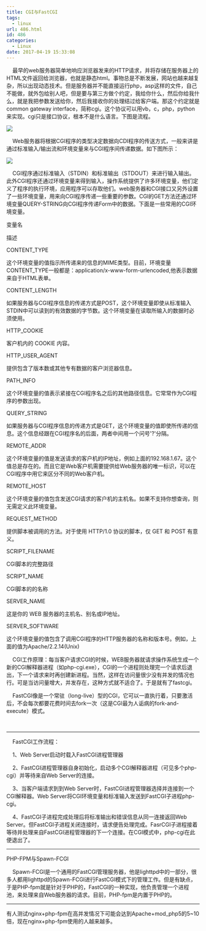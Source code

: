 ```yaml
---
title: CGI与FastCGI
tags:
  - linux
url: 486.html
id: 486
categories:
  - Linux
date: 2017-04-19 15:33:08
---
```


    最早的web服务器简单地响应浏览器发来的HTTP请求，并将存储在服务器上的HTML文件返回给浏览器，也就是静态html。事物总是不断发展，网站也越来越复杂，所以出现动态技术。但是服务器并不能直接运行php，asp这样的文件，自己不能做，就外包给别人吧，但是要与第三方做个约定，我给你什么，然后你给我什么，就是我把参数发送给你，然后我接收你的处理结过给客户端。那这个约定就是common gateway interface，简称cgi。这个协议可以用vb，c，php，python来实现。cgi只是接口协议，根本不是什么语言。下图是流程。  

![](/ueditor/php/upload/image/20170419/1492584576399825.gif)

    Web服务器将根据CGI程序的类型决定数据向CDI程序的传送方式，一般来讲是通过标准输入/输出流和环境变量来与CGI程序间传递数据。如下图所示：  

![](/ueditor/php/upload/image/20170419/1492584896743651.gif)

    CGI程序通过标准输入（STDIN）和标准输出（STDOUT）来进行输入输出。此外CGI程序还通过环境变量来得到输入，操作系统提供了许多环境变量，他们定义了程序的执行环境，应用程序可以存取他们。web服务器和CGI接口又另外设置了一些环境变量，用来向CGI程序传递一些重要的参数。CGI的GET方法还通过环境变量QUERY-STRING向CGI程序传递Form中的数据。下面是一些常用的CGI环境变量。  

变量名

描述

CONTENT_TYPE

这个环境变量的值指示所传递来的信息的MIME类型。目前，环境变量CONTENT_TYPE一般都是：application/x-www-form-urlencoded,他表示数据来自于HTML表单。

CONTENT_LENGTH

如果服务器与CGI程序信息的传递方式是POST，这个环境变量即使从标准输入STDIN中可以读到的有效数据的字节数。这个环境变量在读取所输入的数据时必须使用。

HTTP_COOKIE

客户机内的 COOKIE 内容。

HTTP\_USER\_AGENT

提供包含了版本数或其他专有数据的客户浏览器信息。

PATH_INFO

这个环境变量的值表示紧接在CGI程序名之后的其他路径信息。它常常作为CGI程序的参数出现。

QUERY_STRING

如果服务器与CGI程序信息的传递方式是GET，这个环境变量的值即使所传递的信息。这个信息经跟在CGI程序名的后面，两者中间用一个问号'?'分隔。

REMOTE_ADDR

这个环境变量的值是发送请求的客户机的IP地址，例如上面的192.168.1.67。这个值总是存在的。而且它是Web客户机需要提供给Web服务器的唯一标识，可以在CGI程序中用它来区分不同的Web客户机。

REMOTE_HOST

这个环境变量的值包含发送CGI请求的客户机的主机名。如果不支持你想查询，则无需定义此环境变量。

REQUEST_METHOD

提供脚本被调用的方法。对于使用 HTTP/1.0 协议的脚本，仅 GET 和 POST 有意义。

SCRIPT_FILENAME

CGI脚本的完整路径

SCRIPT_NAME

CGI脚本的的名称

SERVER_NAME

这是你的 WEB 服务器的主机名、别名或IP地址。

SERVER_SOFTWARE

这个环境变量的值包含了调用CGI程序的HTTP服务器的名称和版本号。例如，上面的值为Apache/2.2.14(Unix)

    CGI工作原理：每当客户请求CGI的时候，WEB服务器就请求操作系统生成一个新的CGI解释器进程（如php-cgi.exe），CGI的一个进程则处理完一个请求后退出，下一个请求来时再创建新进程。当然，这样在访问量很少没有并发的情况也行。可是当访问量增大，并发存在，这种方式就不适合了。于是就有了fastcgi。  

    FastCGI像是一个常驻（long-live）型的CGI，它可以一直执行着，只要激活后，不会每次都要花费时间去fork一次（这是CGI最为人诟病的fork-and-execute）模式。  

      

* * *

    FastCGI工作流程：  

    1、Web Server启动时载入FastCGI进程管理器  

    2、FastCGI进程管理器自身初始化，启动多个CGI解释器进程（可见多个php-cgi）并等待来自Web Server的连接。  

    3、当客户端请求到到Web Server时，FastCGI进程管理器选择并连接到一个CGI解释器。Web Server将CGI环境变量和标准输入发送到FastCGI子进程php-cgi。  

    4、FastCGI子进程完成处理后将标准输出和错误信息从同一连接返回Web Server。但FastCGI子进程关闭连接时，请求便告处理完成。FasrCGI子进程接着等待并处理来自FastCGI进程管理器的下一个连接。在CGI模式中，php-cgi在此便退出了。  

  

* * *

PHP-FPM与Spawn-FCGI  

    Spawn-FCGI是一个通用的FastCGI管理服务器，他是lighttpd中的一部分，很多人都用lighttpd的Spawn-FCGI进行FastCGI模式下的管理工作。但是有缺点，于是PHP-fpm就是针对于PHP的，FastCGI的一种实现，他负责管理一个进程池，来处理来自Web服务器的请求。目前，PHP-fpm是内置于PHP的。  

  

* * *

有人测试nginx+php-fpm在高并发情况下可能会达到Apache+mod_php5的5~10倍，现在nginx+php-fpm使用的人越来越多。

